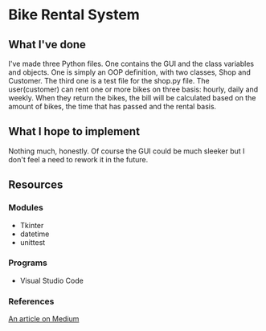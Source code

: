 # Bike Rental System

## What I've done
I've made three Python files. One contains the GUI and the class variables and objects. One is simply an OOP definition, with two classes, Shop and Customer. The third one is a test file for the shop.py file.
The user(customer) can rent one or more bikes on three basis: hourly, daily and weekly. When they return the bikes, the bill will be calculated based on the amount of bikes, the time that has passed and the rental basis.

## What I hope to implement
Nothing much, honestly. Of course the GUI could be much sleeker but I don't feel a need to rework it in the future.

## Resources
### Modules
* Tkinter
* datetime
* unittest

### Programs
* Visual Studio Code

### References
[An article on Medium](https://medium.com/@gurupratap.matharu/object-oriented-programming-project-in-python-for-your-github-portfolio-d34feaf1332c)
